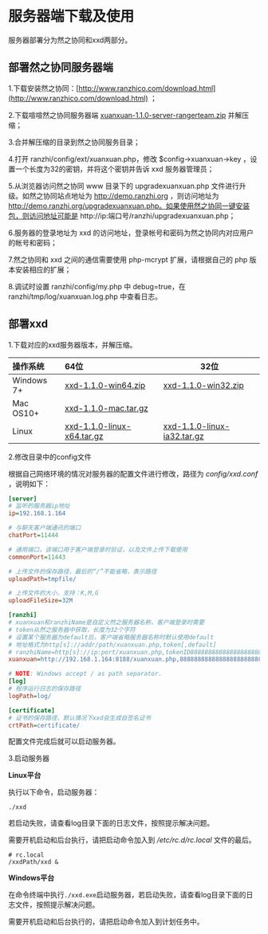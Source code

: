 # 服务器端下载及使用

服务器部署分为然之协同和xxd两部分。

## 部署然之协同服务器端

1.下载安装然之协同：[http://www.ranzhico.com/download.html](http://www.ranzhico.com/download.html) ；

2.下载喧喧然之协同服务器端 [xuanxuan-1.1.0-server-rangerteam.zip](http://dl.cnezsoft.com/xuanxuan/1.1/xuanxuan-1.1.0-server-rangerteam.zip) 并解压缩；

3.合并解压缩的目录到然之协同服务目录；

4.打开 ranzhi/config/ext/xuanxuan.php，修改 $config->xuanxuan->key ，设置一个长度为32的密钥，并将这个密钥并告诉 xxd 服务器管理员；

5.从浏览器访问然之协同 www 目录下的 upgradexuanxuan.php 文件进行升级。如然之协同站点地址为 http://demo.ranzhi.org ，则访问地址为 http://demo.ranzhi.org/upgradexuanxuan.php。如果使用然之协同一键安装包，则访问地址可能是 http://ip:端口号/ranzhi/upgradexuanxuan.php；

6.服务器的登录地址为 xxd 的访问地址，登录帐号和密码为然之协同内对应用户的帐号和密码；

7.然之协同和 xxd 之间的通信需要使用 php-mcrypt 扩展，请根据自己的 php 版本安装相应的扩展；

8.调试时设置 ranzhi/config/my.php 中 debug=true，在 ranzhi/tmp/log/xuanxuan.log.php 中查看日志。


## 部署xxd

1.下载对应的xxd服务器版本，并解压缩。

| 操作系统       | 64位                                      | 32位                                      |
| :--------- | :--------------------------------------- | ---------------------------------------- |
| Windows 7+ | [xxd-1.1.0-win64.zip](http://dl.cnezsoft.com/xuanxuan/1.1/xxd-1.1.0-win64.zip) | [xxd-1.1.0-win32.zip](http://dl.cnezsoft.com/xuanxuan/1.1/xxd-1.1.0-win32.zip) |
| Mac OS10+  | [xxd-1.1.0-mac.tar.gz](http://dl.cnezsoft.com/xuanxuan/1.1/xxd-1.1.0-mac.tar.gz) |                                          |
| Linux      | [xxd-1.1.0-linux-x64.tar.gz](http://dl.cnezsoft.com/xuanxuan/1.1/xxd-1.1.0-linux-x64.tar.gz) | [xxd-1.1.0-linux-ia32.tar.gz](http://dl.cnezsoft.com/xuanxuan/1.1/xxd-1.1.0-linux-ia32.tar.gz) |

2.修改目录中的config文件

根据自己网络环境的情况对服务器的配置文件进行修改，路径为 *config/xxd.conf* ，说明如下：

```ini
[server]
# 监听的服务器ip地址
ip=192.168.1.164

# 与聊天客户端通讯的端口
chatPort=11444

# 通用端口，该端口用于客户端登录时验证，以及文件上传下载使用
commonPort=11443

# 上传文件的保存路径，最后的“/”不能省略，表示路径
uploadPath=tmpfile/

# 上传文件的大小，支持：K,M,G
uploadFileSize=32M

[ranzhi]
# xuanxuan和ranzhiName是自定义然之服务器名称，客户端登录时需要
# token从然之服务器中获取，长度为32个字符
# 设置某个服务器为default后，客户端省略服务器名称时默认使用default
# 地址格式为http[s]://addr/path/xuanxuan.php,token[,default]
# ranzhiName=http[s]://ip:port/xuanxuan.php,tokenID8888888888888888888888888
xuanxuan=http://192.168.1.164:8188/xuanxuan.php,88888888888888888888888888888888,default

# NOTE: Windows accept / as path separator.
[log]
# 程序运行日志的保存路径
logPath=log/

[certificate]
# 证书的保存路径，默认情况下xxd会生成自签名证书
crtPath=certificate/
```

配置文件完成后就可以启动服务器。

3.启动服务器

**Linux平台**

执行以下命令，启动服务器：

```shell
./xxd
```

若启动失败，请查看log目录下面的日志文件，按照提示解决问题。

需要开机启动和后台执行，请把启动命令加入到 */etc/rc.d/rc.local* 文件的最后。

```shell
# rc.local
/xxdPath/xxd &
```

**Windows平台**

在命令终端中执行`./xxd.exe`启动服务器，若启动失败，请查看log目录下面的日志文件，按照提示解决问题。

需要开机启动和后台执行的，请把启动命令加入到计划任务中。

